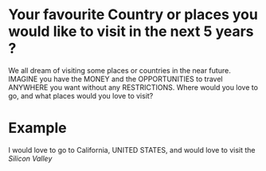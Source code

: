 # Your favourite Country or places you would like to visit in the next 5 years ? 
We all dream of visiting some places or countries in the near future. IMAGINE you have the MONEY and the OPPORTUNITIES to travel ANYWHERE you want without any RESTRICTIONS. Where would you love to go, and what places would you love to visit?

# Example 
I would love to go to California, UNITED STATES, and would love to visit the *Silicon Valley* 
